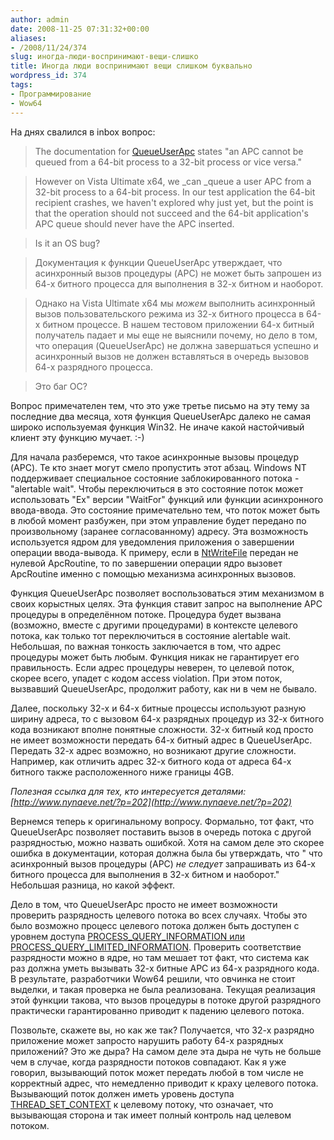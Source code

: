 ```yaml
---
author: admin
date: 2008-11-25 07:31:32+00:00
aliases:
- /2008/11/24/374
slug: иногда-люди-воспринимают-вещи-слишко
title: Иногда люди воспринимают вещи слишком буквально
wordpress_id: 374
tags:
- Программирование
- Wow64
---
```


На днях свалился в inbox вопрос:

> The documentation for [QueueUserApc](http://msdn.microsoft.com/en-us/library/ms684954(VS.85).aspx) states "an APC cannot be queued from a 64-bit process to a 32-bit process or vice versa."

> However on Vista Ultimate x64, we _can _queue a user APC from a 32-bit process to a 64-bit process. In our test application the 64-bit recipient crashes, we haven't explored why just yet, but the point is that the operation should not succeed and the 64-bit application's APC queue should never have the APC inserted.

> Is it an OS bug?

> Документация к функции QueueUserApc утверждает, что асинхронный вызов процедуры (APC) не может быть запрошен из 64-х битного процесса для выполнения в 32-х битном и наоборот.

> Однако на Vista Ultimate x64 мы _можем_ выполнить асинхронный вызов пользовательского режима из 32-х битного процесса в 64-х битном процессе. В нашем тестовом приложении 64-х битный получатель падает и мы еще не выяснили почему, но дело в том, что операция (QueueUserApc) не должна завершаться успешно и асинхронный вызов не должен вставляться в очередь вызовов 64-х разрядного процесса.

> Это баг ОС?

Вопрос примечателен тем, что это уже третье письмо на эту тему за последние два месяца, хотя функция QueueUserApc далеко не самая широко используемая функция Win32. Не иначе какой настойчивый клиент эту функцию мучает. :-)

<!--more-->

Для начала разберемся, что такое асинхронные вызовы процедур (APC). Те кто знает могут смело пропустить этот абзац. Windows NT поддерживает специальное состояние заблокированного потока - "alertable wait". Чтобы переключиться в это состояние поток может использовать "Ex" версии "WaitFor" функций или функции асинхронного ввода-ввода. Это состояние примечательно тем, что поток может быть в любой момент разбужен, при этом управление будет передано по произвольному (заранее согласованному) адресу. Эта возможность используется ядром для уведомления приложения о завершении операции ввода-вывода. К примеру, если в [NtWriteFile](http://undocumented.ntinternals.net/UserMode/Undocumented%20Functions/NT%20Objects/File/NtWriteFile.html) передан не нулевой ApcRoutine, то по завершении операции ядро вызовет ApcRoutine именно с помощью механизма асинхронных вызовов.

Функция QueueUserApc позволяет воспользоваться этим механизмом в своих корыстных целях. Эта функция ставит запрос на выполнение APC процедуры в определённом потоке. Процедура будет вызвана (возможно, вместе с другими процедурами) в контексте целевого потока, как только тот переключиться в состояние alertable wait. Небольшая, по важная тонкость заключается в том, что адрес процедуры может быть любым. Функция никак не гарантирует его правильность. Если адрес процедуры неверен, то целевой поток, скорее всего, упадет с кодом access violation. При этом поток, вызвавший QueueUserApc, продолжит работу, как ни в чем не бывало.

Далее, поскольку 32-х и 64-х битные процессы используют разную ширину адреса, то с вызовом 64-х разрядных процедур из 32-х битного кода возникают вполне понятные сложности. 32-х битный код просто не имеет возможности передать 64-х битный адрес в QueueUserApc. Передать 32-х адрес возможно, но возникают другие сложности. Например, как отличить адрес 32-х битного кода от адреса 64-х битного также расположенного ниже границы 4GB. 

_Полезная ссылка для тех, кто интересуется деталями: [http://www.nynaeve.net/?p=202](http://www.nynaeve.net/?p=202)_

Вернемся теперь к оригинальному вопросу. Формально, тот факт, что QueueUserApc позволяет поставить вызов в очередь потока с другой разрядностью, можно назвать ошибкой. Хотя на самом деле это скорее ошибка в документации, которая должна была бы утверждать, что " что асинхронный вызов процедуры (APC) _не следует_ запрашивать из 64-х битного процесса для выполнения в 32-х битном и наоборот." Небольшая разница, но какой эффект.

Дело в том, что QueueUserApc просто не имеет возможности проверить разрядность целевого потока во всех случаях. Чтобы это было возможно процесс целевого потока должен быть доступен с уровнем доступа [PROCESS_QUERY_INFORMATION или PROCESS_QUERY_LIMITED_INFORMATION](http://msdn.microsoft.com/en-us/library/ms684880(VS.85).aspx). Проверить соответствие разрядности можно в ядре, но там мешает тот факт, что система как раз должна уметь вызывать 32-х битные APC из 64-х разрядного кода. В результате, разработчики Wow64 решили, что овчинка не стоит выделки, и такая проверка не была реализована. Текущая реализация этой функции такова, что вызов процедуры в потоке другой разрядного практически гарантированно приводит к падению целевого потока.

Позвольте, скажете вы, но как же так? Получается, что 32-х разрядно приложение может запросто нарушить работу 64-х разрядных приложений? Это же дыра? На самом деле эта дыра не чуть не больше чем в случае, когда разрядности потоков совпадают. Как я уже говорил, вызывающий поток может передать любой в том числе не корректный адрес, что немедленно приводит к краху целевого потока. Вызывающий поток должен иметь уровень доступа [THREAD_SET_CONTEXT](http://msdn.microsoft.com/en-us/library/ms686769(VS.85).aspx) к целевому потоку, что означает, что вызывающая сторона и так имеет полный контроль над целевом потоком.
